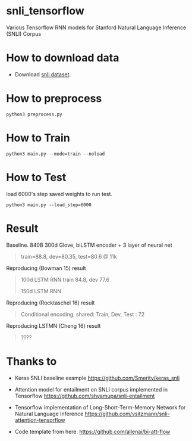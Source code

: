 # snli_tensorflow
Various Tensorflow RNN models for Stanford Natural Language Inference (SNLI) Corpus


# How to download data

* Download [snli dataset](http://nlp.stanford.edu/projects/snli/).


# How to preprocess

`python3 preprocess.py`


# How to Train

`python3 main.py --mode=train --noload`

# How to Test


load 6000's step saved weights to run test. 

`python3 main.py --load_step=6000`

# Result

Baseline. 840B 300d Glove, biLSTM encoder + 3 layer of neural net
> train=88.8, dev=80.35, test=80.6 @ 11k


Reproducing (Bowman 15) result
> 100d LSTM RNN
> train 84.8, dev 77.6
>
> 150d LSTM RNN
> 


Reproducing (Rocktaschel 16) result
> Conditional encoding, shared: Train, Dev, Test : 72

Reproducing LSTMN (Cheng 16) result
> ????



# Thanks to

* Keras SNLI baseline example https://github.com/Smerity/keras_snli

* Attention model for entailment on SNLI corpus implemented in Tensorflow https://github.com/shyamupa/snli-entailment

* Tensorflow implementation of Long-Short-Term-Memory Network for Natural Language Inference https://github.com/vsitzmann/snli-attention-tensorflow

* Code template from here. https://github.com/allenai/bi-att-flow
